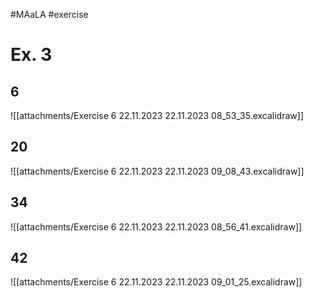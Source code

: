#MAaLA #exercise 

# Ex. 3
## 6
![[attachments/Exercise 6 22.11.2023 22.11.2023 08_53_35.excalidraw]]

## 20
![[attachments/Exercise 6 22.11.2023 22.11.2023 09_08_43.excalidraw]]

## 34
![[attachments/Exercise 6 22.11.2023 22.11.2023 08_56_41.excalidraw]]

## 42
![[attachments/Exercise 6 22.11.2023 22.11.2023 09_01_25.excalidraw]]

